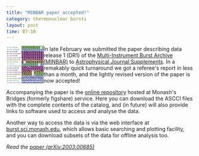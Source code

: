 ```yaml
---
title: "MINBAR paper accepted!"
category: thermonuclear bursts
layout: post
time: 07:10
---
```

<!-- header generated from blosxom format post; make_header.pl 23.1.2022 -->
<p>
<img src="/images/minbar.png" width="100" align="left">
In late February we submitted the paper describing data release 1 (DR1) of the 
<a href="http://burst.sci.monash.edu/minbar">Multi-Instrument Burst Archive 
(MINBAR)</a> to 
<a href="https://iopscience.iop.org/journal/0067-0049">Astrophysical Journal Supplements</a>. In a remakably quick turnaround we got a referee's report in less than a month, and the lightly revised version of the paper is now accepted!</p>
<p>Accompanying the paper is the 
<a href="https://doi.org/10.26180/5e4a697d9b8b6">online repository</a> hosted
at Monash's Bridges (formerly figshare) service. Here you can download the 
ASCCI files with the complete contents of the catalog, and (in future) will
also provide links to software used to access and analyse the data.</p>
<p>Another way to access the data is via the web interface at 
<a href="http://burst.sci.monash.edu">burst.sci.monash.edu</a>, which allows
basic searching and plotting facility, and you can download subsets of the data for offline analysis too.<p>
<p><em>Read the 
<a href="https://arxiv.org/abs/2003.00685">paper (arXiv:2003.00685)</a></em></p>
